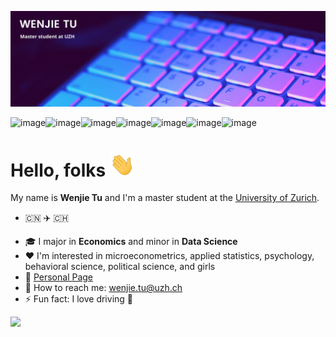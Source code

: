 

[![image](./icon/profile-banner.png)](https://wenjie-tu.github.io/)

![image](https://img.shields.io/badge/Python-3776AB?style=for-the-badge&logo=python&logoColor=white)![image](https://img.shields.io/badge/R-276DC3?style=for-the-badge&logo=r&logoColor=white)![image](https://img.shields.io/badge/Git-F05032?style=for-the-badge&logo=git&logoColor=white)![image](https://img.shields.io/badge/Markdown-000000?style=for-the-badge&logo=markdown&logoColor=white)![image](https://img.shields.io/badge/HTML-239120?style=for-the-badge&logo=html5&logoColor=white)![image](https://img.shields.io/badge/MySQL-00000F?style=for-the-badge&logo=mysql&logoColor=white)![image](https://img.shields.io/badge/LaTeX-47A141?style=for-the-badge&logo=LaTeX&logoColor=white)

# Hello, folks <img src='./icon/wave.gif' width='40'>

My name is **Wenjie Tu** and I'm a master student at the [University of Zurich](https://www.uzh.ch/en.html).

* :cn: :airplane: :switzerland: 

- 🎓 I major in **Economics** and minor in **Data Science**
- :heart: I'm interested in microeconometrics, applied statistics, psychology, behavioral science, political science, and girls
- :link: ​[Personal Page](https://wenjie-tu.github.io/)
- :e-mail: How to reach me: wenjie.tu@uzh.ch
- ⚡ Fun fact: I love driving 🚙

<img src="./icon/truman.gif">
